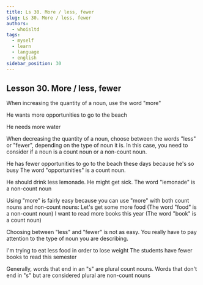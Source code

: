 ```yaml
---
title: Ls 30. More / less, fewer
slug: Ls 30. More / less, fewer
authors:
  - whoisltd
tags:
  - myself
  - learn
  - language
  - english
sidebar_position: 30
---
```


## Lesson 30. More / less, fewer

When increasing the quantity of a noun, use the word "more"

He wants more opportunities to go to the beach

He needs more water

When decreasing the quantity of a noun, choose between the words "less" or "fewer", depending on the type of noun it is. In this case, you need to consider if a noun is a count noun or a non-count noun.

He has fewer opportunities to go to the beach these days because he's so busy
The word "opportunities" is a count noun.

He should drink less lemonade. He might get sick.
The word "lemonade" is a non-count noun

Using "more" is fairly easy because you can use "more" with both count nouns and non-count nouns:
Let's get some more food (The word "food" is a non-count noun)
I want to read more books this year (The word "book" is a count noun)

Choosing between "less" and "fewer" is not as easy. You really have to pay attention to the type of noun you are describing.

I'm trying to eat less food in order to lose weight
The students have fewer books to read this semester

Generally, words that end in an "s" are plural count nouns. Words that don't end in "s" but are considered plural are non-count nouns
